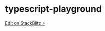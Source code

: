 # typescript-playground

[Edit on StackBlitz ⚡️](https://stackblitz.com/edit/typescript-playground-eb)